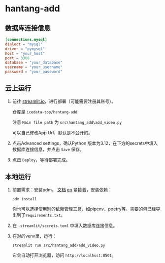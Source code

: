 # hantang-add

## 数据库连接信息

``` toml
[connections.mysql]
dialect = "mysql"
driver = "pymysql"
host = "your_host"
port = 3306
database = "your_database"
username = "your_username"
password = "your_password"
```

## 云上运行

1. 前往 [streamlit.io](https://share.streamlit.io/deploy)，进行部署（可能需要注册其账号）。

   仓库是 `icedata-top/hantang-add`

   注意 `Main file path` 为 `src\hantang_add\add_video.py`

   可以自己修改App Url，默认是不公开的。

2. 点击Advanced settings，确认Python 版本为3.12，在下方的secrets中填入数据库连接信息，并点击 `Save` 保存。

3. 点击 `Deploy`，等待部署完成。

## 本地运行


1. 前置需求：安装pdm。 [文档](https://pdm-project.org/zh-cn/latest/#_3) [en](https://pdm-project.org/en/latest/#_3) 紧接着，安装依赖：

    ```shell
    pdm install
    ```

    你也可以选择使用别的依赖管理工具，如pipenv、poetry等。需要的包已经导出到了`requirements.txt`。

2. 在 `.streamlit/secrets.toml` 中填入数据库连接信息。

3. 在对的venv里，运行：

    ```shell
    streamlit run src/hantang_add/add_video.py
    ```

    它会自动打开浏览器，访问 `http://localhost:8501`。
